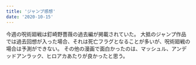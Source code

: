 ```yaml
---
title: 'ジャンプ感想'
date: '2020-10-15'
---
```


今週の呪術廻戦は釘崎野薔薇の過去編が掲載されていた。
大抵のジャンプ作品では過去回想が入った場合、それは死亡フラグとなることが多いが、呪術廻戦の場合は予測ができない。
その他の漫画で面白かったのは、マッシュル、アンデッドアンラック、ヒロアカあたりが良かったと思う。
